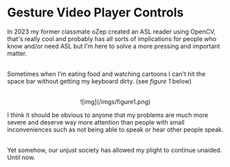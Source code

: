 
# Gesture Video Player Controls
In 2023 my former classmate oZep created an ASL reader using OpenCV, that's
really cool and probably has all sorts of implications for people who know
and/or need ASL but I'm here to solve a more pressing and important matter.<br><br>

Sometimes when I'm eating food and watching cartoons I can't hit the space bar
without getting my keyboard dirty. (see *figure 1* below)<br><br>
<center>
![img](/imgs/figure1.png)
</center>

I think it should be obvious to anyone that my problems are much more severe and
deserve way more attention than people with small inconveniences such as not
being able to speak or hear other people speak.<br><br>

Yet somehow, our unjust society has allowed my plight to continue unaided. Until
now. 
